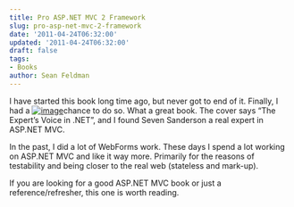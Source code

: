 ```yaml
---
title: Pro ASP.NET MVC 2 Framework
slug: pro-asp-net-mvc-2-framework
date: '2011-04-24T06:32:00'
updated: '2011-04-24T06:32:00'
draft: false
tags:
- Books
author: Sean Feldman
---
```



I have started this book long time ago, but never got to end of it. Finally, I had a [![image](https://aspblogs.blob.core.windows.net/media/sfeldman/Media/image_thumb_7277EB57.png "image")](https://aspblogs.blob.core.windows.net/media/sfeldman/Media/image_51286B88.png)chance to do so. What a great book. The cover says “The Expert’s Voice in .NET”, and I found Seven Sanderson a real expert in ASP.NET MVC.

In the past, I did a lot of WebForms work. These days I spend a lot working on ASP.NET MVC and like it way more. Primarily for the reasons of testability and being closer to the real web (stateless and mark-up).

If you are looking for a good ASP.NET MVC book or just a reference/refresher, this one is worth reading.


